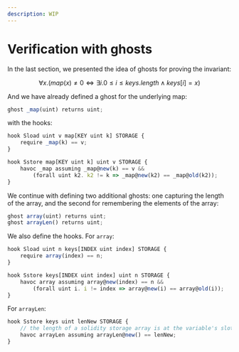 ```yaml
---
description: WIP
---
```


# Verification with ghosts

In the last section, we presented the idea of ghosts for proving the invariant:

$$
\forall x. (map(x) \neq 0 \iff \exists i. 0\leq i \leq keys.length \land keys[i] =x)
$$

And we have already defined a ghost for the underlying map:

```javascript
ghost _map(uint) returns uint;
```

with the hooks:

```javascript
hook Sload uint v map[KEY uint k] STORAGE {
    require _map(k) == v;
}

hook Sstore map[KEY uint k] uint v STORAGE {
    havoc _map assuming _map@new(k) == v &&
        (forall uint k2. k2 != k => _map@new(k2) == _map@old(k2));
}
```

We continue with defining two additional ghosts: one capturing the length of the array, and the second for remembering the elements of the array:

```javascript
ghost array(uint) returns uint;
ghost arrayLen() returns uint;
```

We also define the hooks. For `array`:

```javascript
hook Sload uint n keys[INDEX uint index] STORAGE {
    require array(index) == n;
}

hook Sstore keys[INDEX uint index] uint n STORAGE {
    havoc array assuming array@new(index) == n &&
        (forall uint i. i != index => array@new(i) == array@old(i));
}
```

For `arrayLen`:

```javascript
hook Sstore keys uint lenNew STORAGE {
    // the length of a solidity storage array is at the variable's slot
    havoc arrayLen assuming arrayLen@new() == lenNew;
}
```

